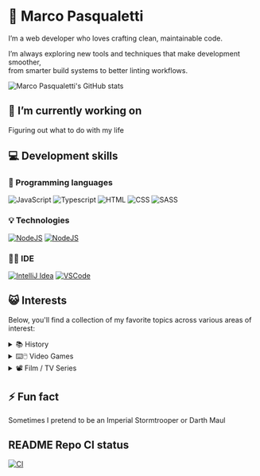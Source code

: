 # 🤝 Marco Pasqualetti

I’m a web developer who loves crafting clean, maintainable code.

I’m always exploring new tools and techniques that make development smoother,\
from smarter build systems to better linting workflows.

![Marco Pasqualetti's GitHub stats](https://github-readme-stats.vercel.app/api?username=marcalexiei&theme=react&show_icons=true)

## 🔭 I’m currently working on

Figuring out what to do with my life

## 💻 Development skills

### 📖 Programming languages

[JavaScriptBadge]: https://img.shields.io/badge/JavaScript-F7DF1E?style=for-the-badge&logo=JavaScript&logoColor=white
[TypescriptBadge]: https://img.shields.io/badge/TypeScript-007ACC?style=for-the-badge&logo=typescript&logoColor=white
[HTMLBadge]: https://img.shields.io/badge/HTML5-E34F26?style=for-the-badge&logo=html5&logoColor=white
[CSSBadge]: https://img.shields.io/badge/CSS3-1572B6?style=for-the-badge&logo=css3&logoColor=white
[SASSBadge]: https://img.shields.io/badge/Sass-CC6699?style=for-the-badge&logo=sass&logoColor=white

![JavaScript][JavaScriptBadge]
![Typescript][TypescriptBadge]
![HTML][HTMLBadge]
![CSS][CSSBadge]
![SASS][SASSBadge]

### 💡 Technologies

[NodeBadge]: https://img.shields.io/badge/Node.js-43853D?style=for-the-badge&logo=node.js&logoColor=white
[NodeURL]: https://nodejs.org/en
[ReactBadge]: https://img.shields.io/badge/React-20232A?style=for-the-badge&logo=react&logoColor=61DAFB
[ReactURL]: https://react.dev

[![NodeJS][NodeBadge]][NodeURL]
[![NodeJS][ReactBadge]][ReactURL]

### 🧑‍💻 IDE

[IntelliJBadge]: https://img.shields.io/badge/IntelliJ_IDEA-000000.svg?style=for-the-badge&logo=intellij-idea&logoColor=white
[IntelliJURL]: https://nodejs.org/en
[VSCodeBadge]: https://img.shields.io/badge/Visual_Studio_Code-0078D4?style=for-the-badge&logo=visual%20studio%20code&logoColor=white
[VSCodeURL]: https://react.dev

[![IntelliJ Idea][IntelliJBadge]][IntelliJURL]
[![VSCode][VSCodeBadge]][VSCodeURL]

## 😺 Interests

Below, you'll find a collection of my favorite topics across various areas of interest:

<!-- markdownlint-disable MD033 -->

<details>
<summary>📚 History</summary>

- Ancient Egypt 𓋹
- Rome 🏛️

</details>

<details>
<summary>⌨️🖱️ Video Games</summary>

- Halo 💍
- Mass Effect 🚀
- Horizon 🏹
- Dragon Age 🐉
- Assassin's Creed 🗡️

</details>

<details>
<summary>📽️ Film / TV Series</summary>

- Star Wars ✨
- Marvel 📓 & 🎥 (Thanos team!)
- For All Mankind 🌌
- WestWorld 🦾
- Breaking Bad 💊

</details>

<!-- markdownlint-enable MD033 -->

## ⚡ Fun fact

Sometimes I pretend to be an Imperial Stormtrooper or Darth Maul

## README Repo CI status

[CIBadge]: https://img.shields.io/github/actions/workflow/status/marcalexiei/marcalexiei/ci.yml?style=for-the-badge&logo=github&event=push&label=CI
[CIURL]: https://github.com/marcalexiei/marcalexiei/actions/workflows/ci.yml

[![CI][CIBadge]][CIURL]

<!--
Here are some ideas to get you started:

-  ...
- 🌱 I’m currently learning ...
- 👯 I’m looking to collaborate on ...
- 🤔 I’m looking for help with ...
- 💬 Ask me about ...
- 📫 How to reach me: ...
- 😄 Pronouns: ...
-->
